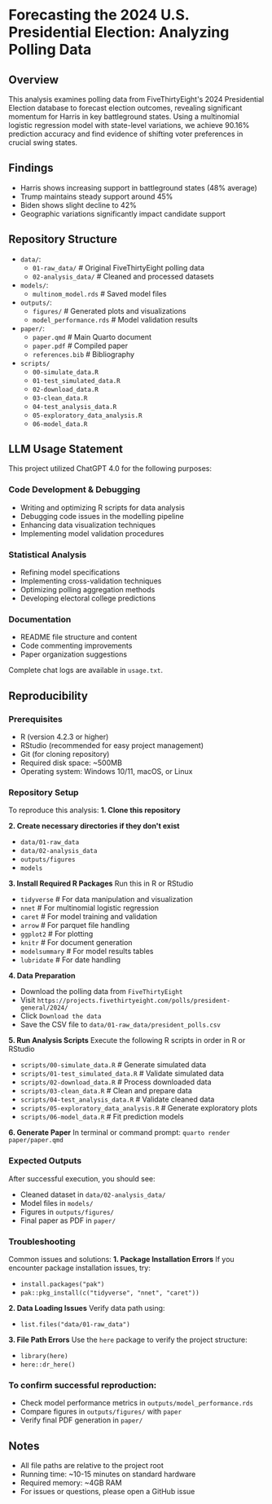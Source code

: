 # Forecasting the 2024 U.S. Presidential Election: Analyzing Polling Data

## Overview
This analysis examines polling data from FiveThirtyEight's 2024 Presidential Election database to forecast election outcomes, revealing significant momentum for Harris in key battleground states. Using a multinomial logistic regression model with state-level variations, we achieve 90.16% prediction accuracy and find evidence of shifting voter preferences in crucial swing states.

## Findings
- Harris shows increasing support in battleground states (48% average)
- Trump maintains steady support around 45%
- Biden shows slight decline to 42%
- Geographic variations significantly impact candidate support

## Repository Structure

- `data/`:
  - `01-raw_data/`          # Original FiveThirtyEight polling data
  - `02-analysis_data/`     # Cleaned and processed datasets
- `models/`:
  - `multinom_model.rds`    # Saved model files
- `outputs/`:
  - `figures/`            # Generated plots and visualizations
  - `model_performance.rds` # Model validation results
- `paper/`:
  - `paper.qmd`            # Main Quarto document
  - `paper.pdf`            # Compiled paper
  - `references.bib`       # Bibliography
- `scripts/`
  - `00-simulate_data.R`
  - `01-test_simulated_data.R`
  - `02-download_data.R`
  - `03-clean_data.R`
  - `04-test_analysis_data.R`
  - `05-exploratory_data_analysis.R`
  - `06-model_data.R`

## LLM Usage Statement
This project utilized ChatGPT 4.0 for the following purposes:

### Code Development & Debugging
- Writing and optimizing R scripts for data analysis
- Debugging code issues in the modelling pipeline
- Enhancing data visualization techniques
- Implementing model validation procedures

### Statistical Analysis
- Refining model specifications
- Implementing cross-validation techniques
- Optimizing polling aggregation methods
- Developing electoral college predictions

### Documentation
- README file structure and content
- Code commenting improvements
- Paper organization suggestions

Complete chat logs are available in `usage.txt`.

## Reproducibility
### Prerequisites
- R (version 4.2.3 or higher)
- RStudio (recommended for easy project management)
- Git (for cloning repository)
- Required disk space: ~500MB
- Operating system: Windows 10/11, macOS, or Linux

### Repository Setup
To reproduce this analysis:
**1. Clone this repository**   

**2. Create necessary directories if they don't exist**
- `data/01-raw_data`
- `data/02-analysis_data`
- `outputs/figures`
- `models`

**3. Install Required R Packages**
Run this in R or RStudio
- `tidyverse`    # For data manipulation and visualization
- `nnet`          # For multinomial logistic regression
- `caret`         # For model training and validation
- `arrow`         # For parquet file handling
- `ggplot2`       # For plotting
- `knitr`         # For document generation
- `modelsummary`  # For model results tables
- `lubridate`     # For date handling

**4. Data Preparation**
- Download the polling data from `FiveThirtyEight`
- Visit `https://projects.fivethirtyeight.com/polls/president-general/2024/`
- Click `Download the data`
- Save the CSV file to `data/01-raw_data/president_polls.csv`

**5. Run Analysis Scripts**
Execute the following R scripts in order in R or RStudio
- `scripts/00-simulate_data.R`              # Generate simulated data
- `scripts/01-test_simulated_data.R`        # Validate simulated data
- `scripts/02-download_data.R`              # Process downloaded data
- `scripts/03-clean_data.R`                 # Clean and prepare data
- `scripts/04-test_analysis_data.R`         # Validate cleaned data
- `scripts/05-exploratory_data_analysis.R`  # Generate exploratory plots
- `scripts/06-model_data.R`                 # Fit prediction models

**6. Generate Paper**
In terminal or command prompt: `quarto render paper/paper.qmd`

### Expected Outputs
After successful execution, you should see:
- Cleaned dataset in `data/02-analysis_data/`
- Model files in `models/`
- Figures in `outputs/figures/`
- Final paper as PDF in `paper/`

### Troubleshooting
Common issues and solutions:
**1. Package Installation Errors**
If you encounter package installation issues, try:
- `install.packages("pak")`
- `pak::pkg_install(c("tidyverse", "nnet", "caret"))`

**2. Data Loading Issues**
Verify data path using:
- `list.files("data/01-raw_data")`

**3. File Path Errors**
Use the `here` package to verify the project structure:
- `library(here)`
- `here::dr_here()`

### To confirm successful reproduction:
- Check model performance metrics in `outputs/model_performance.rds`
- Compare figures in `outputs/figures/` with `paper`
- Verify final PDF generation in `paper/`

## Notes
- All file paths are relative to the project root
- Running time: ~10-15 minutes on standard hardware
- Required memory: ~4GB RAM
- For issues or questions, please open a GitHub issue
